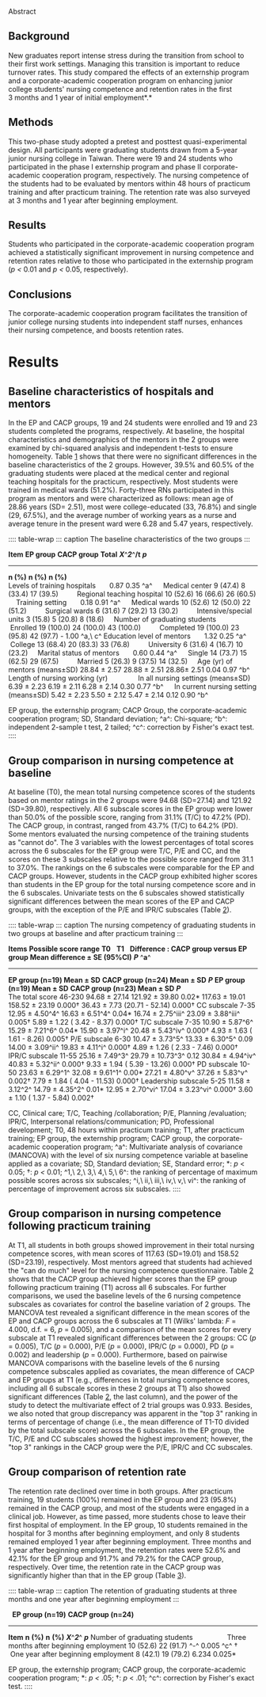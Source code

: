 Abstract

## Background

New graduates report intense stress during the transition from school to
their first work settings. Managing this transition is important to
reduce turnover rates. This study compared the effects of an externship
program and a corporate-academic cooperation program on enhancing junior
college students' nursing competence and retention rates in the first
3 months and 1 year of initial employment*.*

## Methods

This two-phase study adopted a pretest and posttest quasi-experimental
design. All participants were graduating students drawn from a 5-year
junior nursing college in Taiwan. There were 19 and 24 students who
participated in the phase I externship program and phase II
corporate-academic cooperation program, respectively. The nursing
competence of the students had to be evaluated by mentors within
48 hours of practicum training and after practicum training. The
retention rate was also surveyed at 3 months and 1 year after beginning
employment.

## Results

Students who participated in the corporate-academic cooperation program
achieved a statistically significant improvement in nursing competence
and retention rates relative to those who participated in the externship
program (*p \<* 0.01 and *p \<* 0.05, respectively).

## Conclusions

The corporate-academic cooperation program facilitates the transition of
junior college nursing students into independent staff nurses, enhances
their nursing competence, and boosts retention rates.

# Results

## Baseline characteristics of hospitals and mentors

In the EP and CACP groups, 19 and 24 students were enrolled and 19 and
23 students completed the programs, respectively. At baseline, the
hospital characteristics and demographics of the mentors in the 2 groups
were examined by chi-squared analysis and independent t-tests to ensure
homogeneity. Table [1](#) shows that there were no significant
differences in the baseline characteristics of the 2 groups. However,
39.5% and 60.5% of the graduating students were placed at the medical
center and regional teaching hospitals for the practicum, respectively.
Most students were trained in medical wards (51.2%). Forty-three RNs
participated in this program as mentors and were characterized as
follows: mean age of 28.86 years (SD= 2.51), most were college-educated
(33, 76.8%) and single (29, 67.5%), and the average number of working
years as a nurse and average tenure in the present ward were 6.28 and
5.47 years, respectively.

:::: table-wrap
::: caption
The baseline characteristics of the two groups
:::

  **Item**                                  **EP group**   **CACP group**   **Total**     ***X***^***2***^**/t**   ***p***
  ----------------------------------------- -------------- ---------------- ------------- ------------------------ --------------
  **n (%)**                                 **n (%)**      **n (%)**                                               
  Levels of training hospitals                                                            0.87                     0.35 ^a^
    Medical center                          9 (47.4)       8 (33.4)         17 (39.5)                               
    Regional teaching hospital              10 (52.6)      16 (66.6)        26 (60.5)                               
  Training setting                                                                        0.18                     0.91 ^a^
    Medical wards                           10 (52.6)      12 (50.0)        22 (51.2)                               
    Surgical wards                          6 (31.6)       7 (29.2)         13 (30.2)                               
    Intensive/special units                 3 (15.8)       5 (20.8)         8 (18.6)                                
  Number of graduating students                                                                                     
    Enrolled                                19 (100.0)     24 (100.0)       43 (100.0)                              
    Completed                               19 (100.0)     23 (95.8)        42 (97.7)     \-                       1.00 ^a,\ c^
  Education level of mentors                                                              1.32                     0.25 ^a^
    College                                 13 (68.4)      20 (83.3)        33 (76.8)                               
    University                              6 (31.6)       4 (16.7)         10 (23.2)                               
  Marital status of mentors                                                               0.60                     0.44 ^a^
    Single                                  14 (73.7)      15 (62.5)        29 (67.5)                               
    Married                                 5 (26.3)       9 (37.5)         14 (32.5)                               
  Age (yr) of mentors (means±SD)            28.84 ± 2.57   28.88 ± 2.51     28.86± 2.51   0.04                     0.97 ^b^
  Length of nursing working (yr)                                                                                    
    In all nursing settings (means±SD)      6.39 ± 2.23    6.19 ± 2.11      6.28 ± 2.14   0.30                     0.77 ^b^
    In current nursing setting (means±SD)   5.42 ± 2.23    5.50 ± 2.12      5.47 ± 2.14   0.12                     0.90 ^b^

EP group, the externship program; CACP Group, the corporate-academic
cooperation program; SD, Standard deviation; ^a^: Chi-square; ^b^:
independent 2-sample t test, 2 tailed; ^c^: correction by Fisher's exact
test.
::::

## Group comparison in nursing competence at baseline

At baseline (T0), the mean total nursing competence scores of the
students based on mentor ratings in the 2 groups were 94.68 (SD=27.14)
and 121.92 (SD=39.80), respectively. All 6 subscale scores in the EP
group were lower than 50.0% of the possible score, ranging from 31.1%
(T/C) to 47.2% (PD). The CACP group, in contrast, ranged from 43.7%
(T/C) to 64.2% (PD). Some mentors evaluated the nursing competence of
the training students as \"cannot do\". The 3 variables with the lowest
percentages of total scores across the 6 subscales for the EP group were
T/C, P/E and CC, and the scores on these 3 subscales relative to the
possible score ranged from 31.1 to 37.0%. The rankings on the 6
subscales were comparable for the EP and CACP groups. However, students
in the CACP group exhibited higher scores than students in the EP group
for the total nursing competence score and in the 6 subscales.
Univariate tests on the 6 subscales showed statistically significant
differences between the mean scores of the EP and CACP groups, with the
exception of the P/E and IPR/C subscales (Table [2](#)).

:::: table-wrap
::: caption
The nursing competency of graduating students in two groups at baseline
and after practicum training
:::

  **Items**                       **Possible score range**          **T0**                                            **T1**                                                **Difference : CACP group versus EP group Mean difference ± SE (95%CI)**   ***P*** ^**a**^                                    
  ------------------------------- --------------------------------- ----------------- ------------------------------- --------------------------------- ------------------- -------------------------------------------------------------------------- ----------------- -------------- ----------------- --------
  **EP group (n=19) Mean ± SD**   **CACP group (n=24) Mean ± SD**   ***P***           **EP group (n=19) Mean ± SD**   **CACP group (n=23) Mean ± SD**   ***P***                                                                                                                                           
  The total score                 46-230                            94.68 ± 27.14     121.92 ± 39.80                  0.02\*                            117.63 ± 19.01      158.52 ± 23.19                                                             0.000†            36.43 ± 7.73   (20.71 - 52.14)   0.000†
  CC subscale                     7-35                              12.95 ± 4.50^4^   16.63 ± 6.51^4^                 0.04\*                            16.74 ± 2.75^iii^   23.09 ± 3.88^iii^                                                          0.005†            5.89 ± 1.22    ( 3.42 - 8.37)    0.000†
  T/C subscale                    7-35                              10.90 ± 5.87^6^   15.29 ± 7.21^6^                 0.04\*                            15.90 ± 3.97^i^     20.48 ± 5.43^iv^                                                           0.000†            4.93 ± 1.63    ( 1.61 - 8.26)    0.005†
  P/E subscale                    6-30                              10.47 ± 3.73^5^   13.33 ± 6.30^5^                 0.09                              14.00 ± 3.09^ii^    19.83 ± 4.11^i^                                                            0.000†            4.89 ± 1.26    ( 2.33 - 7.46)    0.000†
  IPR/C subscale                  11-55                             25.16 ± 7.49^3^   29.79 ± 10.73^3^                0.12                              30.84 ± 4.94^iv^    40.83 ± 5.32^ii^                                                           0.000†            9.33 ± 1.94    ( 5.39 - 13.26)   0.000†
  PD subscale                     10-50                             23.63 ± 6.29^1^   32.08 ± 9.61^1^                 0.00\*                            27.21 ± 4.80^v^     37.26 ± 5.83^v^                                                            0.002†            7.79 ± 1.84    ( 4.04 - 11.53)   0.000†
  Leadership subscale             5-25                              11.58 ± 3.12^2^   14.79 ± 4.35^2^                 0.01\*                            12.95 ± 2.70^vi^    17.04 ± 3.23^vi^                                                           0.000†            3.60 ± 1.10    ( 1.37 - 5.84)    0.002†

CC, Clinical care; T/C, Teaching /collaboration; P/E, Planning
/evaluation; IPR/C, Interpersonal relations/communication; PD,
Professional development; T0, 48 hours within practicum training; T1,
after practicum training; EP group, the externship program; CACP group,
the corporate-academic cooperation program; ^a^: Multivariate analysis
of covariance (MANCOVA) with the level of six nursing competence
variable at baseline applied as a covariate; SD, Standard deviation; SE,
Standard error; \*: *p* \< 0.05; †: *p \<* 0.01;
^1,\ 2,\ 3,\ 4,\ 5,\ 6^: the ranking of percentage of maximum possible
scores across six subscales; ^i,\ ii,\ iii,\ iv,\ v,\ vi^: the ranking
of percentage of improvement across six subscales.
::::

## Group comparison in nursing competence following practicum training

At T1, all students in both groups showed improvement in their total
nursing competence scores, with mean scores of 117.63 (SD=19.01) and
158.52 (SD=23.19), respectively. Most mentors agreed that students had
achieved the \"can do much\" level for the nursing competence
questionnaire. Table [2](#) shows that the CACP group achieved higher
scores than the EP group following practicum training (T1) across all 6
subscales. For further comparisons, we used the baseline levels of the 6
nursing competence subscales as covariates for control the baseline
variation of 2 groups. The MANCOVA test revealed a significant
difference in the mean scores of the EP and CACP groups across the 6
subscales at T1 (Wilks\' lambda: *F* = 4.000, d.f. = 6, *p* = 0.005),
and a comparison of the mean scores for every subscale at T1 revealed
significant differences between the 2 groups: CC (*p* = 0.005), T/C (*p*
= 0.000), P/E (*p* = 0.000), IPR/C (*p* = 0.000), PD (*p* = 0.002) and
leadership (*p* = 0.000). Furthermore, based on pairwise MANCOVA
comparisons with the baseline levels of the 6 nursing competence
subscales applied as covariates, the mean difference of CACP and EP
groups at T1 (e.g., differences in total nursing competence scores,
including all 6 subscale scores in these 2 groups at T1) also showed
significant differences (Table [2](#), the last column), and the power
of the study to detect the multivariate effect of 2 trial groups was
0.933. Besides, we also noted that group discrepancy was apparent in the
"top 3" ranking in terms of percentage of change (i.e., the mean
difference of T1-T0 divided by the total subscale score) across the 6
subscales. In the EP group, the T/C, P/E and CC subscales showed the
highest improvement; however, the "top 3" rankings in the CACP group
were the P/E, IPR/C and CC subscales.

## Group comparison of retention rate

The retention rate declined over time in both groups. After practicum
training, 19 students (100%) remained in the EP group and 23 (95.8%)
remained in the CACP group, and most of the students were engaged in a
clinical job. However, as time passed, more students chose to leave
their first hospital of employment. In the EP group, 10 students
remained in the hospital for 3 months after beginning employment, and
only 8 students remained employed 1 year after beginning employment.
Three months and 1 year after beginning employment, the retention rates
were 52.6% and 42.1% for the EP group and 91.7% and 79.2% for the CACP
group, respectively. Over time, the retention rate in the CACP group was
significantly higher than that in the EP group (Table [3](#)).

:::: table-wrap
::: caption
The retention of graduating students at three months and one year after
beginning employment
:::

                                              **EP group (n=19)**   **CACP group (n=24)**                                        
  ------------------------------------------- --------------------- ----------------------- ------- --------- ------------------ -------------
  **Item**                                    **n**                 **(%)**                 **n**   **(%)**   ***X***^***2***^   ***p***
  Number of graduating students                                                                                                   
    Three months after beginning employment   10                    (52.6)                  22      (91.7)    ^-^                0.005 ^c^ †
    One year after beginning employment       8                     (42.1)                  19      (79.2)    6.234              0.025\*

EP group, the externship program; CACP group, the corporate-academic
cooperation program; \*: *p \<* .05; †: *p* \< .01; ^c^: correction by
Fisher's exact test.
::::
